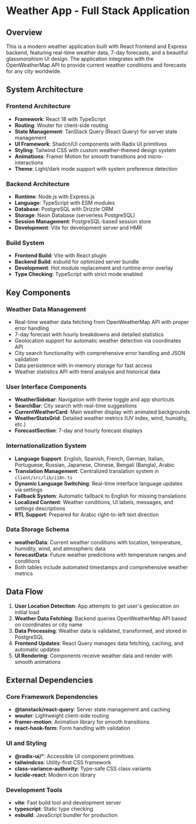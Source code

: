 # Weather App - Full Stack Application

## Overview

This is a modern weather application built with React frontend and Express backend, featuring real-time weather data, 7-day forecasts, and a beautiful glassmorphism UI design. The application integrates with the OpenWeatherMap API to provide current weather conditions and forecasts for any city worldwide.

## System Architecture

### Frontend Architecture
- **Framework**: React 18 with TypeScript
- **Routing**: Wouter for client-side routing
- **State Management**: TanStack Query (React Query) for server state management
- **UI Framework**: Shadcn/UI components with Radix UI primitives
- **Styling**: Tailwind CSS with custom weather-themed design system
- **Animations**: Framer Motion for smooth transitions and micro-interactions
- **Theme**: Light/dark mode support with system preference detection

### Backend Architecture
- **Runtime**: Node.js with Express.js
- **Language**: TypeScript with ESM modules
- **Database**: PostgreSQL with Drizzle ORM
- **Storage**: Neon Database (serverless PostgreSQL)
- **Session Management**: PostgreSQL-based session store
- **Development**: Vite for development server and HMR

### Build System
- **Frontend Build**: Vite with React plugin
- **Backend Build**: esbuild for optimized server bundle
- **Development**: Hot module replacement and runtime error overlay
- **Type Checking**: TypeScript with strict mode enabled

## Key Components

### Weather Data Management
- Real-time weather data fetching from OpenWeatherMap API with proper error handling
- 7-day forecast with hourly breakdowns and detailed statistics
- Geolocation support for automatic weather detection via coordinates API
- City search functionality with comprehensive error handling and JSON validation
- Data persistence with in-memory storage for fast access
- Weather statistics API with trend analysis and historical data

### User Interface Components
- **WeatherSidebar**: Navigation with theme toggle and app shortcuts
- **SearchBar**: City search with real-time suggestions
- **CurrentWeatherCard**: Main weather display with animated backgrounds
- **WeatherStatsGrid**: Detailed weather metrics (UV index, wind, humidity, etc.)
- **ForecastSection**: 7-day and hourly forecast displays

### Internationalization System
- **Language Support**: English, Spanish, French, German, Italian, Portuguese, Russian, Japanese, Chinese, Bengali (Bangla), Arabic
- **Translation Management**: Centralized translation system in `client/src/lib/i18n.ts`
- **Dynamic Language Switching**: Real-time interface language updates via settings
- **Fallback System**: Automatic fallback to English for missing translations
- **Localized Content**: Weather conditions, UI labels, messages, and settings descriptions
- **RTL Support**: Prepared for Arabic right-to-left text direction

### Data Storage Schema
- **weatherData**: Current weather conditions with location, temperature, humidity, wind, and atmospheric data
- **forecastData**: Future weather predictions with temperature ranges and conditions
- Both tables include automated timestamps and comprehensive weather metrics

## Data Flow

1. **User Location Detection**: App attempts to get user's geolocation on initial load
2. **Weather Data Fetching**: Backend queries OpenWeatherMap API based on coordinates or city name
3. **Data Processing**: Weather data is validated, transformed, and stored in PostgreSQL
4. **Frontend Updates**: React Query manages data fetching, caching, and automatic updates
5. **UI Rendering**: Components receive weather data and render with smooth animations

## External Dependencies

### Core Framework Dependencies
- **@tanstack/react-query**: Server state management and caching
- **wouter**: Lightweight client-side routing
- **framer-motion**: Animation library for smooth transitions
- **react-hook-form**: Form handling with validation

### UI and Styling
- **@radix-ui/***: Accessible UI component primitives
- **tailwindcss**: Utility-first CSS framework
- **class-variance-authority**: Type-safe CSS class variants
- **lucide-react**: Modern icon library

### Development Tools
- **vite**: Fast build tool and development server
- **typescript**: Static type checking
- **esbuild**: JavaScript bundler for production